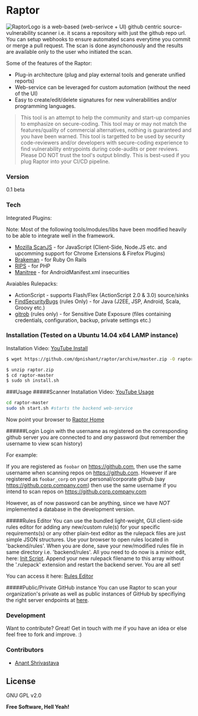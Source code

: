 # Raptor
![RaptorLogo](http://daspatnaik.com/raptor/logo.png)
 is a web-based (web-serivce + UI) github centric source-vulnerability scanner i.e. it scans a repository with just the github repo url. You can setup webhooks to ensure automated scans everytime you commit or merge a pull request. The scan is done asynchonously and the results are available only to the user who initiated the scan.

Some of the features of the Raptor:
  - Plug-in architecture (plug and play external tools and generate unified reports)
  - Web-service can be leveraged for custom automation (without the need of the UI) 
  - Easy to create/edit/delete signatures for new vulnerabilities and/or programming languages.

> This tool is an attempt to help the community and start-up companies to 
> emphasize on secure-coding. This tool may or may not match the features/quality of commercial alternatives, nothing is guaranteed and you have been warned. This tool is targetted to be used by security code-reviewers and/or developers with secure-coding experience to find vulnerability entrypoints during code-audits or peer reviews. Please DO NOT trust the tool's output blindly.
> This is best-used if you plug Raptor into your CI/CD pipeline.

### Version
0.1 beta

### Tech

Integrated Plugins:

Note: Most of the following tools/modules/libs have been modified heavily to be able to integrate well in the framework.

* [Mozilla ScanJS] - for JavaScript (Client-Side, Node.JS etc. and upcomming support for Chrome Extensions & Firefox Plugins)
* [Brakeman] - for Ruby On Rails
* [RIPS] - for PHP
* [Manitree] - for AndroidManifest.xml insecurities

Avaiables Rulepacks:
* ActionScript - supports Flash/Flex (ActionScript 2.0 & 3.0) source/sinks
* [FindSecurityBugs]  (rules Only) - for Java (J2EE, JSP, Android, Scala, Groovy etc.)
* [gitrob] (rules only) - for Sensitive Date Exposure (files containing credentials, configuration, backup, private settings etc.)

### Installation (Tested on a Ubuntu 14.04 x64 LAMP instance)

Installation Video: [YouTube Install]

```sh
$ wget https://github.com/dpnishant/raptor/archive/master.zip -O raptor.zip
```

```sh
$ unzip raptor.zip
$ cd raptor-master
$ sudo sh install.sh
```

###Usage
#####Scanner
Installation Video: [YouTube Usage]
```sh
cd raptor-master
sudo sh start.sh #starts the backend web-service
```
Now point your browser to [Raptor Home]

######Login
Login with the username as registered on the corresponding github server you are connected to and *any* password (but remember the username to view scan history)

For example: 

If you are registered as `foobar` on https://github.com, then use the same username when scanning repos on https://github.com. However if are registered as `foobar_corp` on your personal/corporate github (say https://github.corp.company.com) then use the same username if you intend to scan repos on https://github.corp.company.com

However, as of now password can be anything, since we have *NOT* implemented a database in the development version.

#####Rules Editor
You can use the bundled light-weight, GUI client-side rules editor for adding any new/custom rule(s) for your specific requirements(s) or any other plain-text editor as the rulepack files are just simple JSON structures. Use your browser to open rules located in 'backend/rules'. When you are done, save your new/modified rules file in same directory i.e. 'backend/rules'. All you need to do now is a minor edit, here: [Init Script]. Append your new rulepack filename to this array without the '.rulepack' extension and restart the backend server. You are all set!

You can access it here: [Rules Editor]

#####Public/Private GitHub instance
You can use Raptor to scan your organization's private as well as public instances of GitHub by specifiying the right server endpoints at [here][github_configs].

### Development

Want to contribute? Great! 
Get in touch with me if you have an idea or else feel free to fork and improve. :)

### Contributors

 - [Anant Shrivastava]

License
----

GNU GPL v2.0

**Free Software, Hell Yeah!**

[Mozilla ScanJS]:https://github.com/mozilla/scanjs
[Brakeman]:http://brakemanscanner.org/
[RIPS]:http://rips-scanner.sourceforge.net/
[Anant Shrivastava]:https://twitter.com/anantshri
[YouTube Install]:https://www.youtube.com/v/0KneQwJiUFk?start=0&end=537
[YouTube Usage]:https://www.youtube.com/v/0KneQwJiUFk?start=550
[Init Script]:https://github.com/dpnishant/raptor/blob/master/backend/raptor/init.py#L9
[Rules Editor]:http://127.0.0.1/raptor/editrules.php
[Raptor Home]:http://127.0.0.1/raptor/
[Manitree]:https://github.com/antitree/manitree/
[FindSecurityBugs]:http://h3xstream.github.io/find-sec-bugs/
[github_configs]:https://github.com/dpnishant/raptor/blob/master/start.sh#L9-L32
[gitrob]:https://github.com/michenriksen/gitrob
